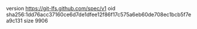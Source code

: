 version https://git-lfs.github.com/spec/v1
oid sha256:1dd76acc37160ce6d7de1dfee12f86f17c575a6eb60de708ec1bcb5f7ea9c131
size 9906
